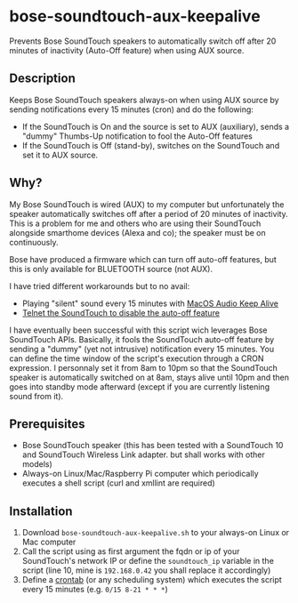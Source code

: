 # bose-soundtouch-aux-keepalive
Prevents Bose SoundTouch speakers to automatically switch off after 20 minutes of inactivity (Auto-Off feature) when using AUX source.

## Description

Keeps Bose SoundTouch speakers always-on when using AUX source by sending notifications every 15 minutes (cron) and do the following:
* If the SoundTouch is On and the source is set to AUX (auxiliary), sends a "dummy" Thumbs-Up notification to fool the Auto-Off features
* If the SoundTouch is Off (stand-by), switches on the SoundTouch and set it to AUX source.

## Why?

My Bose SoundTouch is wired (AUX) to my computer but unfortunately the speaker automatically switches off after a period of 20 minutes of inactivity. This is a problem for me and others who are using their SoundTouch alongside smarthome devices (Alexa and co); the speaker must be on continuously.

Bose have produced a firmware which can turn off auto-off features, but this is only available for BLUETOOTH source (not AUX).

I have tried different workarounds but to no avail:
* Playing "silent" sound every 15 minutes with [MacOS Audio Keep Alive](http://milgra.com/macos-audio-keepalive.html)
* [Telnet the SoundTouch to disable the auto-off feature](https://ntotten.com/2017/01/19/disable-auto-shutoff-on-bose-soundtouch/)

I have eventually been successful with this script wich leverages Bose SoundTouch APIs. Basically, it fools the SoundTouch auto-off feature by sending a "dummy" (yet not intrusive) notification every 15 minutes. You can define the time window of the script's execution through a CRON expression. I personnaly set it from 8am to 10pm so that the SoundTouch speaker is automatically switched on at 8am, stays alive until 10pm and then goes into standby mode afterward (except if you are currently listening sound from it).

## Prerequisites

* Bose SoundTouch speaker (this has been tested with a SoundTouch 10 and SoundTouch Wireless Link adapter. but shall works with other models)
* Always-on Linux/Mac/Raspberry Pi computer which periodically executes a shell script (curl and xmllint are required)

## Installation

1. Download `bose-soundtouch-aux-keepalive.sh` to your always-on Linux or Mac computer
2. Call the script using as first argument the fqdn or ip of your SoundTouch's network IP or define the `soundtouch_ip` variable in the script (line 10, mine is `192.168.0.42` you shall replace it accordingly)
3. Define a [crontab](https://www.cyberciti.biz/faq/how-do-i-add-jobs-to-cron-under-linux-or-unix-oses/) (or any scheduling system) which executes the script every 15 minutes (e.g.  `0/15 8-21 * * *`)
